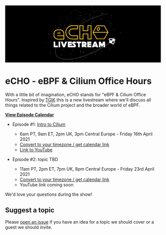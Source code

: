 ![](eCHO-horiz.png)

# eCHO - eBPF & Cilium Office Hours

With a little bit of imagination, eCHO stands for "eBPF & Cilium Office Hours". Inspired by [TGIK](https://github.com/vmware-tanzu/tgik) this is a new livestream where we'll discuss all things related to the Cilium project and the broader world of eBPF. 

[**View Episode Calendar**](https://calendar.google.com/calendar/embed?src=c_r0u072069ks1htjgkn8j4a9dj0%40group.calendar.google.com&ctz=Europe%2FLondon)

- Episode #1: [Intro to Cilium](https://youtu.be/80OYrzS1dCA)
  - 6am PT, 9am ET, 2pm UK, 3pm Central Europe - Friday 16th April 2021
  - [Convert to your timezone / get calendar link](https://www.timeanddate.com/worldclock/fixedtime.html?msg=eBPF+%26+Cilium+Office+Hours&iso=20210416T14&p1=136&am=30)
  - [Link to YouTube](https://youtu.be/80OYrzS1dCA)
   
- Episode #2: topic TBD
  - 11am PT, 2pm ET, 7pm UK, 8pm Central Europe - Friday 23rd April 2021 
  - [Convert to your timezone / get calendar link](https://www.timeanddate.com/worldclock/fixedtime.html?msg=eBPF+%26+Cilium+Office+Hours&iso=20210423T19&p1=136&am=30)
  - YouTube link coming soon

We'd love your questions during the show! 

## Suggest a topic

Please [open an issue](https://github.com/cilium/eCHO/issues/new) if you have an idea for a topic we should cover or a guest we should invite.
